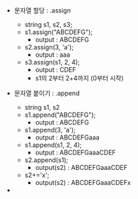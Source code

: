 * 문자열 할당 : .assign
  + string s1, s2, s3;
  + s1.assign("ABCDEFG");
    - output : ABCDEFG
  + s2.assign(3, 'a');
    - output : aaa
  + s3.assign(s1, 2, 4);
    - output : CDEF
    - s1의 2부터 2+4까지 (0부터 시작)
    
* 문자열 붙이기 : .append
  + string s1, s2
  + s1.append("ABCDEFG");
    - output : ABCDEFG
  + s1.append(3, 'a');
    - output : ABCDEFGaaa
  + s1.append(s1, 2, 4);
    - output : ABCDEFGaaaCDEF
  + s2.append(s1);
    - output(s2) : ABCDEFGaaaCDEF
  + s2+='x';
    - output(s2) : ABCDEFGaaaCDEFx
    
* 
